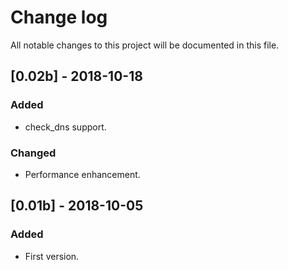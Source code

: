 # Change log
All notable changes to this project will be documented in this file.

## [0.02b] - 2018-10-18
### Added
- check_dns support.
### Changed
- Performance enhancement.

## [0.01b] - 2018-10-05
### Added
- First version.
